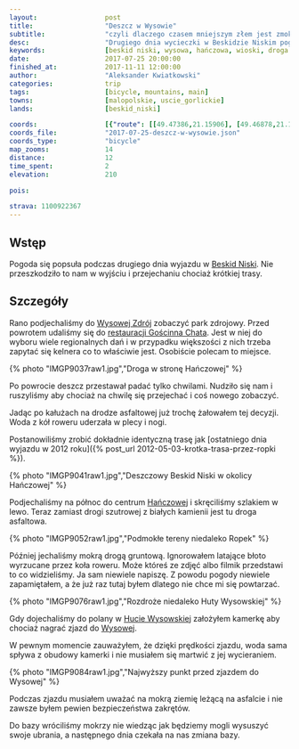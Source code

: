 ```yaml
---
layout:                 post
title:                  "Deszcz w Wysowie"
subtitle:               "czyli dlaczego czasem mniejszym złem jest zmoknąć niż się nudzić"
desc:                   "Drugiego dnia wycieczki w Beskidzie Niskim pogoda była bardzo deszczowa. Chcąc wykorzystać czas pomimo deszczu postanowiliśmy przejechać się robiąc pętlę przez wieś Ropki."
keywords:               [beskid niski, wysowa, hańczowa, wioski, droga polna]
date:                   2017-07-25 20:00:00
finished_at:            2017-11-11 12:00:00
author:                 "Aleksander Kwiatkowski"
categories:             trip
tags:                   [bicycle, mountains, main]
towns:                  [malopolskie, uscie_gorlickie]
lands:                  [beskid_niski]

coords:                 [{"route": [[49.47386,21.15906], [49.46878,21.14712], [49.45941,21.12283], [49.44011,21.14738], [49.44128,21.17373], [49.45690,21.16180], [49.47297,21.15957]], "type": "bicycle"}]
coords_file:            "2017-07-25-deszcz-w-wysowie.json"
coords_type:            "bicycle"
map_zooms:              14
distance:               12
time_spent:             2
elevation:              210

pois:

strava: 1100922367
---
```


[wiki-beskid-niski]: https://pl.wikipedia.org/wiki/Beskid_Niski
[wiki-wysowa]: https://pl.wikipedia.org/wiki/Wysowa-Zdr%C3%B3j
[wiki-hanczowa]: https://pl.wikipedia.org/wiki/Ha%C5%84czowa
[wiki-huta-wysowska]: https://pl.wikipedia.org/wiki/Huta_Wysowska

[goscinna-chata]: http://www.goscinna-chata.pl/wysowa/restauracja/

Wstęp
-----

Pogoda się popsuła podczas drugiego dnia wyjazdu w [Beskid Niski][wiki-beskid-niski].
Nie przeszkodziło to nam w wyjściu i przejechaniu chociaż krótkiej trasy.

Szczegóły
---------

Rano podjechaliśmy do [Wysowej Zdrój][wiki-wysowa] zobaczyć park zdrojowy.
Przed powrotem udaliśmy się do [restauracji Gościnna Chata][goscinna-chata].
Jest w niej do wyboru wiele regionalnych dań i
w przypadku większości z nich trzeba
zapytać się kelnera co to właściwie jest. Osobiście polecam to miejsce.

{% photo "IMGP9037raw1.jpg","Droga w stronę Hańczowej" %}

Po powrocie deszcz przestawał padać tylko chwilami. Nudziło się nam i
ruszyliśmy aby chociaż na chwilę się przejechać i coś nowego zobaczyć.

Jadąc po kałużach na drodze asfaltowej już trochę żałowałem tej decyzji.
Woda z kół roweru uderzała w plecy i nogi.

Postanowiliśmy zrobić dokładnie identyczną trasę jak
[ostatniego dnia wyjazdu w 2012 roku]({% post_url 2012-05-03-krotka-trasa-przez-ropki %}).

{% photo "IMGP9041raw1.jpg","Deszczowy Beskid Niski w okolicy Hańczowej" %}

Podjechaliśmy na północ do centrum [Hańczowej][wiki-hanczowa] i skręciliśmy
szlakiem w lewo. Teraz zamiast drogi szutrowej z białych kamienii jest tu
droga asfaltowa.

{% photo "IMGP9052raw1.jpg","Podmokłe tereny niedaleko Ropek" %}

Później jechaliśmy mokrą drogą gruntową. Ignorowałem latające
błoto wyrzucane przez koła roweru.
Może któreś ze zdjęć albo filmik przedstawi to co widzieliśmy.
Ja sam niewiele napiszę.
Z powodu pogody niewiele zapamiętałem, a że już raz tutaj byłem
dlatego nie chce mi się powtarzać.

{% photo "IMGP9076raw1.jpg","Rozdroże niedaleko Huty Wysowskiej" %}

Gdy dojechaliśmy do polany w [Hucie Wysowskiej][wiki-huta-wysowska] założyłem
kamerkę aby chociaż nagrać zjazd do [Wysowej][wiki-wysowa].

W pewnym momencie zauważyłem, że dzięki prędkości zjazdu, woda sama spływa z
obudowy kamerki i nie musiałem się martwić z jej wycieraniem.

{% photo "IMGP9084raw1.jpg","Najwyższy punkt przed zjazdem do Wysowej" %}

Podczas zjazdu musiałem uważać na mokrą ziemię leżącą na asfalcie i nie zawsze
byłem pewien bezpieczeństwa zakrętów.

Do bazy wróciliśmy mokrzy nie wiedząc jak będziemy mogli wysuszyć swoje ubrania,
a następnego dnia czekała na nas zmiana bazy.
